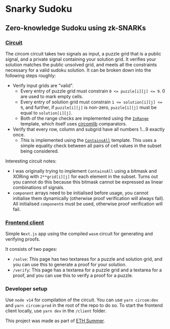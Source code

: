# Snarky Sudoku

## Zero-knowledge Sudoku using zk-SNARKs

### [Circuit](https://github.com/nalinbhardwaj/snarky-sudoku/blob/main/circuits/sudoku.circom)

The circom circuit takes two signals as input, a puzzle grid that is a public signal, and a private signal containing your solution grid. It verifies your solution matches the public unsolved grid, and meets all the constraints necessary for a valid sudoku solution. It can be broken down into the following steps roughly:

- Verify input grids are "valid".
	- Every entry of puzzle grid must constrain `0 <= puzzle[i][j] <= 9`. 0 are used to mark empty cells.
	- Every entry of solution grid must constrain `1 <= solution[i][j] <= 9`, and further, if `puzzle[i][j]` is non-zero, `puzzle[i][j]` must be equal to `solution[i][j]`.
	- Both of the range checks are implemented using the [`InRange`](https://github.com/nalinbhardwaj/snarky-sudoku/blob/main/circuits/sudoku.circom#L4-L19) template, which itself uses [circomlib](https://github.com/iden3/circomlib) comparators.
- Verify that every row, column and subgrid have all numbers 1...9 exactly once.
	- This is implemented using the [`ContainsAll`](https://github.com/nalinbhardwaj/snarky-sudoku/blob/main/circuits/sudoku.circom#L21-L38) template. This uses a simple equality check between all pairs of cell values in the subset being considered.

Interesting circuit notes:
- I was originally trying to implement `ContainsAll` using a bitmask and XORing with `2**grid[i][j]` for each element in the subset. Turns out you cannot do this because this bitmask cannot be expressed as linear combinations of signals.
- `component` arrays need to be initialised before usage, you cannot initialise them dynamically (otherwise proof verification will always fail). All initialised `component`s must be used, otherwise proof verification will fail.

### [Frontend client](https://github.com/nalinbhardwaj/snarky-sudoku/tree/main/client)

Simple `Next.js` app using the compiled `wasm` circuit for generating and verifying proofs.

It consists of two pages:

- `/solve`: This page has two textareas for a puzzle and solution grid, and you can use this to generate a proof for your solution.
- `/verify`: This page has a textarea for a puzzle grid and a textarea for a proof, and you can use this to verify a proof for a puzzle.

### Developer setup

Use `node v14` for compilation of the circuit. You can use `yarn circom:dev` and `yarn circom:prod` in the root of the repo to do so. To start the frontend client locally, use `yarn dev` in the `/client` folder.

This project was made as part of [ETH Summer](https://summer.ethuniversity.org).
